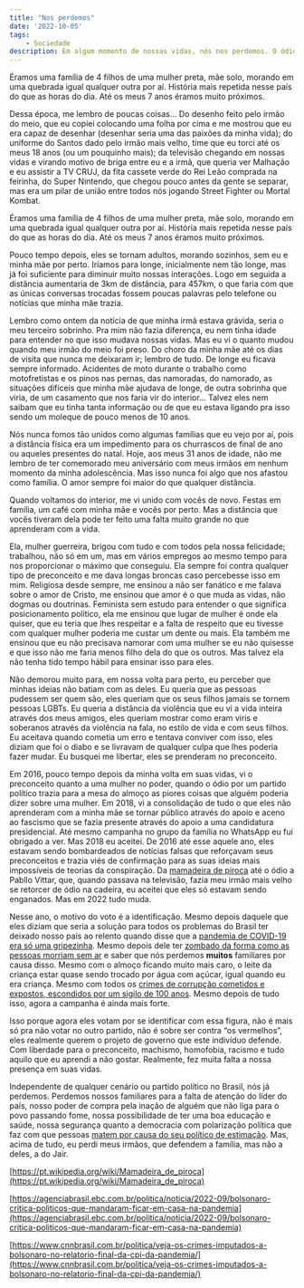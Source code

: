 ```yaml
---
title: "Nos perdemos"
date: '2022-10-05'
tags:
    - Sociedade
description: Em algum momento de nossas vidas, nós nos perdemos. O ódio, o preconceito, o radicalismo e o extremismo ganharam e nós perdemos nossas famílias, amigos e relações em comunidade.
---
```

Éramos uma família de 4 filhos de uma mulher preta, mãe solo, morando em uma quebrada igual qualquer outra por aí. História mais repetida nesse país do que as horas do dia. Até os meus 7 anos éramos muito próximos. 

Dessa época, me lembro de poucas coisas… Do desenho feito pelo irmão do meio, que eu copiei colocando uma folha por cima e me mostrou que eu era capaz de desenhar (desenhar seria uma das paixões da minha vida); do uniforme do Santos dado pelo irmão mais velho, time que eu torci até os meus 18 anos (ou um pouquinho mais); da televisão chegando em nossas vidas e virando motivo de briga entre eu e a irmã, que queria ver Malhação e eu assistir a TV CRUJ, da fita cassete verde do Rei Leão comprada na feirinha, do Super Nintendo, que chegou pouco antes da gente se separar, mas era um pilar de união entre todos nós jogando Street Fighter ou Mortal Kombat.

Éramos uma família de 4 filhos de uma mulher preta, mãe solo, morando em uma quebrada igual qualquer outra por aí. História mais repetida nesse país do que as horas do dia. Até os meus 7 anos éramos muito próximos. 

Pouco tempo depois, eles se tornam adultos, morando sozinhos, sem eu e minha mãe por perto. Iríamos para longe, inicialmente nem tão longe, mas já foi suficiente para diminuir muito nossas interações. Logo em seguida a distância aumentaria de 3km de distância, para 457km, o que faria com que as únicas conversas trocadas fossem poucas palavras pelo telefone ou notícias que minha mãe trazia.

Lembro como ontem da notícia de que minha irmã estava grávida, seria o meu terceiro sobrinho. Pra mim não fazia diferença, eu nem tinha idade para entender no que isso mudava nossas vidas. Mas eu vi o quanto mudou quando meu irmão do meio foi preso. Do choro da minha mãe até os dias de visita que nunca me deixaram ir; lembro de tudo. De longe eu ficava sempre informado. Acidentes de moto durante o trabalho como motofretistas e os pinos nas pernas, das namoradas, do namorado, as situações difíceis que minha mãe ajudava de longe, de outra sobrinha que viria, de um casamento que nos faria vir do interior... Talvez eles nem saibam que eu tinha tanta informação ou de que eu estava ligando pra isso sendo um moleque de pouco menos de 10 anos.

Nós nunca fomos tão unidos como algumas famílias que eu vejo por aí, pois a distância física era um impedimento para os churrascos de final de ano ou aqueles presentes do natal. Hoje, aos meus 31 anos de idade, não me lembro de ter comemorado meu aniversário com meus irmãos em nenhum momento da minha adolescência. Mas isso nunca foi algo que nos afastou como família. O amor sempre foi maior do que qualquer distância.

Quando voltamos do interior, me vi unido com vocês de novo. Festas em família, um café com minha mãe e vocês por perto. Mas a distância que vocês tiveram dela pode ter feito uma falta muito grande no que aprenderam com a vida. 

Ela, mulher guerreira, brigou com tudo e com todos pela nossa felicidade; trabalhou, não só em um, mas em vários empregos ao mesmo tempo para nos proporcionar o máximo que conseguiu. Ela sempre foi contra qualquer tipo de preconceito e me dava longas broncas caso percebesse isso em mim. Religiosa desde sempre, me ensinou a não ser fanático e me falava sobre o amor de Cristo, me ensinou que amor é o que muda as vidas, não dogmas ou doutrinas. Feminista sem estudo para entender o que significa posicionamento político, ela me ensinou que lugar de mulher é onde ela quiser, que eu teria que lhes respeitar e a falta de respeito que eu tivesse com qualquer mulher poderia me custar um dente ou mais. Ela também me ensinou que eu não precisava namorar com uma mulher se eu não quisesse e que isso não me faria menos filho dela do que os outros. Mas talvez ela não tenha tido tempo hábil para ensinar isso para eles.

Não demorou muito para, em nossa volta para perto, eu perceber que minhas ideias não batiam com as deles. Eu queria que as pessoas pudessem ser quem são, eles queriam que os seus filhos jamais se tornem pessoas LGBTs. Eu queria a distância da violência que eu vi a vida inteira através dos meus amigos, eles queriam mostrar como eram viris e soberanos através da violência na fala, no estilo de vida e com seus filhos. Eu aceitava quando cometia um erro e tentava conviver com isso, eles diziam que foi o diabo e se livravam de qualquer culpa que lhes poderia fazer mudar. Eu busquei me libertar, eles se prenderam no preconceito.

Em 2016, pouco tempo depois da minha volta em suas vidas, vi o preconceito quanto a uma mulher no poder, quando o ódio por um partido político trazia para a mesa do almoço as piores coisas que alguém poderia dizer sobre uma mulher. Em 2018, vi a consolidação de tudo o que eles não aprenderam com a minha mãe se tornar público através do apoio e aceno ao fascismo que se fazia presente através do apoio a uma candidatura presidencial. Até mesmo campanha no grupo da família no WhatsApp eu fui obrigado a ver. Mas 2018 eu aceitei. De 2016 até esse aquele ano, eles estavam sendo bombardeados de notícias falsas que reforçavam seus preconceitos e trazia viés de confirmação para as suas ideias mais impossíveis de teorias da conspiração. Da [mamadeira de piroca]([https://tab.uol.com.br/noticias/redacao/2022/09/24/2022-nao-teve-mamadeira-de-piroca-a-disputa-dos-presidenciaveis-na-web.htm](https://tab.uol.com.br/noticias/redacao/2022/09/24/2022-nao-teve-mamadeira-de-piroca-a-disputa-dos-presidenciaveis-na-web.htm)) até o ódio a Pabllo Vittar, que, quando passava na televisão, fazia meu irmão mais velho se retorcer de ódio na cadeira, eu aceitei que eles só estavam sendo enganados. Mas em 2022 tudo muda.

Nesse ano, o motivo do voto é a identificação. Mesmo depois daquele que eles diziam que seria a solução para todos os problemas do Brasil ter deixado nosso país ao relento quando disse que a [pandemia de COVID-19 era só uma gripezinha]([https://www.youtube.com/watch?v=kL1YMIXVEJw&ab_channel=MeteoroBrasil](https://www.youtube.com/watch?v=kL1YMIXVEJw&ab_channel=MeteoroBrasil)). Mesmo depois dele ter [zombado da forma como as pessoas morriam  sem ar]([https://g1.globo.com/politica/eleicoes/2022/noticia/2022/08/22/bolsonaro-imitou-paciente-com-falta-de-ar-durante-transmissoes-ao-vivo-na-internet-em-2021.ghtml](https://g1.globo.com/politica/eleicoes/2022/noticia/2022/08/22/bolsonaro-imitou-paciente-com-falta-de-ar-durante-transmissoes-ao-vivo-na-internet-em-2021.ghtml)) e saber que nós perdemos ****muitos**** familiares por causa disso. Mesmo com o almoço ficando muito mais caro, o leite da criança estar quase sendo trocado por água com açúcar, igual quando eu era criança. Mesmo com todos os [crimes de corrupção cometidos e expostos, escondidos por um sigilo de 100 anos]([https://www.estadao.com.br/politica/sigilo-100-anos-bolsonaro-65-vezes-no-governo/](https://www.estadao.com.br/politica/sigilo-100-anos-bolsonaro-65-vezes-no-governo/)). Mesmo depois de tudo isso, agora a campanha é ainda mais forte. 

Isso porque agora eles votam por se identificar com essa figura, não é mais só pra não votar no outro partido, não é sobre ser contra “os vermelhos”, eles realmente querem o projeto de governo que este indivíduo defende. Com liberdade para o preconceito, machismo, homofobia, racismo e tudo aquilo que eu aprendi a não gostar. Realmente, fez muita falta a nossa presença em suas vidas.

Independente de qualquer cenário ou partido político no Brasil, nós já perdemos. Perdemos nossos familiares para a falta de atenção do líder do país, nosso poder de compra pela inação de alguém que não liga para o povo passando fome, nossa possibilidade de ter uma boa educação e saúde, nossa segurança quanto a democracia com polarização política que faz com que pessoas [matem por causa do seu político de estimação]([https://noticias.uol.com.br/colunas/leonardo-sakamoto/2022/09/09/bolsonarista-mata-petista-no-dia-em-que-jair-defendeu-extirpar-opositores.htm](https://noticias.uol.com.br/colunas/leonardo-sakamoto/2022/09/09/bolsonarista-mata-petista-no-dia-em-que-jair-defendeu-extirpar-opositores.htm)). Mas, acima de tudo, eu perdi meus irmãos, que defendem a família, mas não a deles, a do Jair.

[https://pt.wikipedia.org/wiki/Mamadeira_de_piroca](https://pt.wikipedia.org/wiki/Mamadeira_de_piroca) 

[https://agenciabrasil.ebc.com.br/politica/noticia/2022-09/bolsonaro-critica-politicos-que-mandaram-ficar-em-casa-na-pandemia](https://agenciabrasil.ebc.com.br/politica/noticia/2022-09/bolsonaro-critica-politicos-que-mandaram-ficar-em-casa-na-pandemia)

[https://www.cnnbrasil.com.br/politica/veja-os-crimes-imputados-a-bolsonaro-no-relatorio-final-da-cpi-da-pandemia/](https://www.cnnbrasil.com.br/politica/veja-os-crimes-imputados-a-bolsonaro-no-relatorio-final-da-cpi-da-pandemia/)

